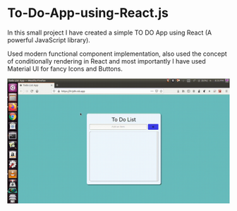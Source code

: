 # To-Do-App-using-React.js
In this small project I have created a simple TO DO App using React (A powerful JavaScript library).

Used modern functional component implementation, also used the concept of conditionally rendering in React and most importantly I have used Material UI for fancy Icons and Buttons.

![](review.gif)
